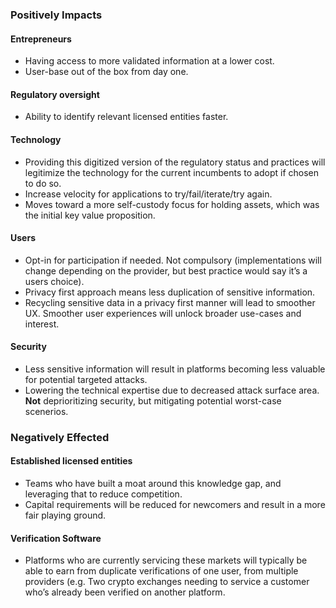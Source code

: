 ### Positively Impacts

#### Entrepreneurs
* Having access to more validated information at a lower cost.
* User-base out of the box from day one.

#### Regulatory oversight
* Ability to identify relevant licensed entities faster.

#### Technology
* Providing this digitized version of the regulatory status and practices will legitimize the technology for the current incumbents to adopt if chosen to do so.
* Increase velocity for applications to try/fail/iterate/try again.
* Moves toward a more self-custody focus for holding assets, which was the initial key value proposition.

#### Users
* Opt-in for participation if needed. Not compulsory (implementations will change depending on the provider, but best practice would say it’s a users choice).
* Privacy first approach means less duplication of sensitive information.
* Recycling sensitive data in a privacy first manner will lead to smoother UX. Smoother user experiences will unlock broader use-cases and interest.

#### Security
* Less sensitive information will result in platforms becoming less valuable for  potential targeted attacks.
* Lowering the technical expertise due to decreased attack surface area. **Not** deprioritizing security, but mitigating potential worst-case scenerios.


### Negatively Effected

#### Established licensed entities
* Teams who have built a moat around this knowledge gap, and leveraging that to reduce competition.
* Capital requirements will be reduced for newcomers and result in a more fair playing ground.

#### Verification Software
* Platforms who are currently servicing these markets will typically be able to earn from duplicate verifications of one user, from multiple providers (e.g. Two crypto exchanges needing to service a customer who’s already been verified on another platform.
